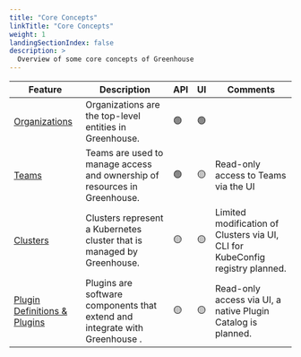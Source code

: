 ```yaml
---
title: "Core Concepts"
linkTitle: "Core Concepts"
weight: 1
landingSectionIndex: false
description: >
  Overview of some core concepts of Greenhouse
---
```


| Feature | Description | API | UI | Comments |
| --- | --- | --- | --- | --- |
| [Organizations](/greenhouse/docs/getting-started/core-concepts/organizations) | Organizations are the top-level entities in Greenhouse. | 🟢 | 🟢 | |
| [Teams](/greenhouse/docs/getting-started/core-concepts/teams) | Teams are used to manage access and ownership of resources in Greenhouse. | 🟢 | 🟡 | Read-only access to Teams via the UI |
| [Clusters](/greenhouse/docs/getting-started/core-concepts/clusters) | Clusters represent a Kubernetes cluster that is managed by Greenhouse. | 🟡 | 🟡 | Limited modification of Clusters via UI, CLI for KubeConfig registry planned. |
| [Plugin Definitions & Plugins](/greenhouse/docs/getting-started/core-concepts/plugins) | Plugins are software components that extend and integrate with Greenhouse . | 🟡 | 🟡 | Read-only access via UI, a native Plugin Catalog is planned. |
